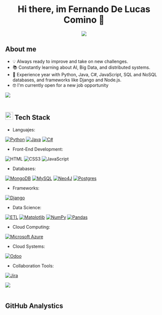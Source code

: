 <div align='center'>
<h1 align='center'>Hi there, im Fernando De Lucas Comino 👋</h1>
<p align="center">
  <a href="https://github.com/DenverCoder1/readme-typing-svg"><img src="https://readme-typing-svg.herokuapp.com?font=Time+New+Roman&color=cyan&size=25&center=true&vCenter=true&width=600&height=100&lines=Software+Developer,;Big+Data+Student,;IA+Student,;Active+Learner/Researcher,;Love+to+learn+new+stuffs"></a>
</p>
</div>


## About me
- 💡 Always ready to improve and take on new challenges.
- 📚 Constantly learning about AI, Big Data, and distributed systems.
- 🔧 Experience year with Python, Java, C#, JavaScript, SQL and NoSQL databases, and frameworks like Django and Node.js.
- 🤓 I'm currently open for a new job opportunity

<img src="https://user-images.githubusercontent.com/73097560/115834477-dbab4500-a447-11eb-908a-139a6edaec5c.gif"><br><br>

## <img src="https://media2.giphy.com/media/QssGEmpkyEOhBCb7e1/giphy.gif?cid=ecf05e47a0n3gi1bfqntqmob8g9aid1oyj2wr3ds3mg700bl&rid=giphy.gif" width ="25"><b> Tech Stack</b>

- Languajes:
  
[![Python](https://img.shields.io/badge/Python-3776AB?logo=python&logoColor=fff)](#)
[![Java](https://img.shields.io/badge/Java-%23ED8B00.svg?logo=openjdk&logoColor=white)](#)
[![C#](https://custom-icon-badges.demolab.com/badge/C%23-%23239120.svg?logo=cshrp&logoColor=white)](#)

- Front-End Development:

![HTML](https://img.shields.io/badge/HTML5%20-%23E34F26.svg?style=for-the-badge&logo=html5&logoColor=white)
![CSS3](https://img.shields.io/badge/CSS%20-%231572B6.svg?style=for-the-badge&logo=css3&logoColor=white)
![JavaScript](https://img.shields.io/badge/JavaScript%20-%23F7DF1E.svg?style=for-the-badge&logo=javascript&logoColor=black)

- Databases:

[![MongoDB](https://img.shields.io/badge/MongoDB-%234ea94b.svg?logo=mongodb&logoColor=white)](#)
[![MySQL](https://img.shields.io/badge/MySQL-4479A1?logo=mysql&logoColor=fff)](#)
[![Neo4J](https://img.shields.io/badge/Neo4j-008CC1?logo=neo4j&logoColor=white)](#)
[![Postgres](https://img.shields.io/badge/Postgres-%23316192.svg?logo=postgresql&logoColor=white)](#)

- Frameworks:
  
[![Django](https://img.shields.io/badge/Django-%23092E20.svg?logo=django&logoColor=white)](#)

- Data Science:

[![ETL](https://custom-icon-badges.demolab.com/badge/ETL-9370DB?logo=etl-logo&logoColor=fff)](#)
[![Matplotlib](https://custom-icon-badges.demolab.com/badge/Matplotlib-71D291?logo=matplotlib&logoColor=fff)](#)
[![NumPy](https://img.shields.io/badge/NumPy-4DABCF?logo=numpy&logoColor=fff)](#)
[![Pandas](https://img.shields.io/badge/Pandas-150458?logo=pandas&logoColor=fff)](#)


- Cloud Computing:

[![Microsoft Azure](https://custom-icon-badges.demolab.com/badge/Microsoft%20Azure-0089D6?logo=msazure&logoColor=white)](#)

- Cloud Systems:

[![Odoo](https://img.shields.io/badge/Odoo-714B67?logo=Odoo&logoColor=fff)](#)

- Collaboration Tools:

[![Jira](https://img.shields.io/badge/Jira-0052CC?logo=jira&logoColor=fff)](#)

<img src="https://user-images.githubusercontent.com/73097560/115834477-dbab4500-a447-11eb-908a-139a6edaec5c.gif"><br><br>

## GitHub Analystics

<p align='center'>
  <a href='https://github.com/FernandoDeLucasComino'>
    <img height='180em'>
  </a>
</p>
<!--
**FernandoDeLucasComino/FernandoDeLucasComino** is a ✨ _special_ ✨ repository because its `README.md` (this file) appears on your GitHub profile.

Here are some ideas to get you started:

- 🔭 I’m currently working on ...
- 🌱 I’m currently learning ...
- 👯 I’m looking to collaborate on ...
- 🤔 I’m looking for help with ...
- 💬 Ask me about ...
- 📫 How to reach me: ...
- 😄 Pronouns: ...
- ⚡ Fun fact: ...
-->
